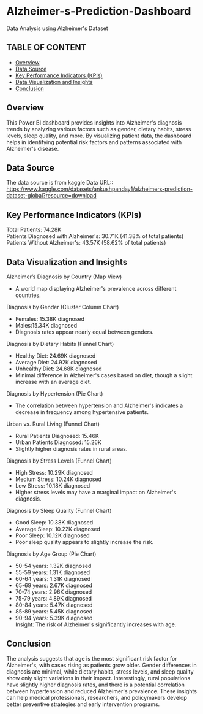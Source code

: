 # Alzheimer-s-Prediction-Dashboard
Data Analysis using Alzheimer's Dataset

## TABLE OF CONTENT
- [Overview](#overview)  
- [Data Source](#data-source)  
- [Key Performance Indicators (KPIs)](#key-performance-indicators-kpis)  
- [Data Visualization and Insights](#data-visualization-and-insights)  
- [Conclusion](#conclusion) 
  

## Overview
This Power BI dashboard provides insights into Alzheimer's diagnosis trends by analyzing various factors such as gender, dietary habits, stress levels, sleep quality, and more. By visualizing patient data, the dashboard helps in identifying potential risk factors and patterns associated with Alzheimer's disease.

## Data Source
The data source is from kaggle
Data URL::   https://www.kaggle.com/datasets/ankushpanday1/alzheimers-prediction-dataset-global?resource=download

## Key Performance Indicators (KPIs)
Total Patients: 74.28K  
Patients Diagnosed with Alzheimer's:  30.71K (41.38% of total patients)  
Patients Without Alzheimer's:  43.57K (58.62% of total patients)  

## Data Visualization and Insights
Alzheimer’s Diagnosis by Country (Map View) 
   - A world map displaying Alzheimer's prevalence across different countries.  

Diagnosis by Gender (Cluster Column Chart) 
   - Females: 15.38K diagnosed  
   - Males:15.34K diagnosed  
   - Diagnosis rates appear nearly equal between genders.  

Diagnosis by Dietary Habits (Funnel Chart) 
   - Healthy Diet: 24.69K diagnosed  
   - Average Diet: 24.92K diagnosed  
   - Unhealthy Diet: 24.68K diagnosed  
   - Minimal difference in Alzheimer's cases based on diet, though a slight increase with an average diet.  

Diagnosis by Hypertension (Pie Chart)  
   - The correlation between hypertension and Alzheimer's indicates a decrease in frequency among hypertensive patients.  

Urban vs. Rural Living (Funnel Chart) 
   - Rural Patients Diagnosed: 15.46K  
   - Urban Patients Diagnosed: 15.26K  
   - Slightly higher diagnosis rates in rural areas.  

Diagnosis by Stress Levels (Funnel Chart)
   - High Stress: 10.29K diagnosed  
   - Medium Stress: 10.24K diagnosed  
   - Low Stress: 10.18K diagnosed  
   - Higher stress levels may have a marginal impact on Alzheimer's diagnosis.  

Diagnosis by Sleep Quality (Funnel Chart)
   - Good Sleep: 10.38K diagnosed  
   - Average Sleep: 10.22K diagnosed  
   - Poor Sleep: 10.12K diagnosed  
   - Poor sleep quality appears to slightly increase the risk.  

Diagnosis by Age Group (Pie Chart) 
-  50-54 years: 1.32K diagnosed  
-  55-59 years: 1.31K diagnosed  
-  60-64 years:  1.31K diagnosed  
-  65-69 years:  2.67K diagnosed  
-  70-74 years: 2.96K diagnosed  
-  75-79 years: 4.89K diagnosed  
-  80-84 years: 5.47K diagnosed  
-  85-89 years: 5.45K diagnosed  
-  90-94 years: 5.39K diagnosed  
Insight: The risk of Alzheimer's significantly increases with age.  

## Conclusion
The analysis suggests that age is the most significant risk factor for Alzheimer's, with cases rising as patients grow older. Gender differences in diagnosis are minimal, while dietary habits, stress levels, and sleep quality show only slight variations in their impact. Interestingly, rural populations have slightly higher diagnosis rates, and there is a potential correlation between hypertension and reduced Alzheimer's prevalence. These insights can help medical professionals, researchers, and policymakers develop better preventive strategies and early intervention programs.

